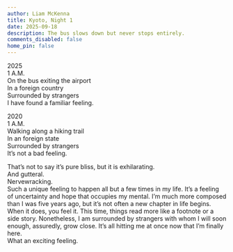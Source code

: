 ```yaml
---
author: Liam McKenna
title: Kyoto, Night 1
date: 2025-09-18
description: The bus slows down but never stops entirely.
comments_disabled: false
home_pin: false
---
```


2025 <br>
1 A.M. <br>
On the bus exiting the airport <br>
In a foreign country <br>
Surrounded by strangers <br>
I have found a familiar feeling.

2020 <br>
1 A.M. <br>
Walking along a hiking trail <br>
In an foreign state <br>
Surrounded by strangers <br>
It’s not a bad feeling.

That’s not to say it’s pure bliss, but it is exhilarating. <br>
And gutteral. <br>
Nervewracking. <br>
Such a unique feeling to happen all but a few times in my life. It’s a feeling of uncertainty and hope that occupies my mental. I’m much more composed than I was five years ago, but it’s not often a new chapter in life begins. When it does, you feel it. This time, things read more like a footnote or a side story. Nonetheless, I am surrounded by strangers with whom I will soon enough, assuredly, grow close. It’s all hitting me at once now that I’m finally here. <br>
What an exciting feeling.

